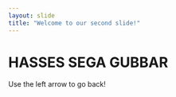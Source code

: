 ```yaml
---
layout: slide
title: "Welcome to our second slide!"
---
```

# HASSES SEGA GUBBAR
Use the left arrow to go back!
